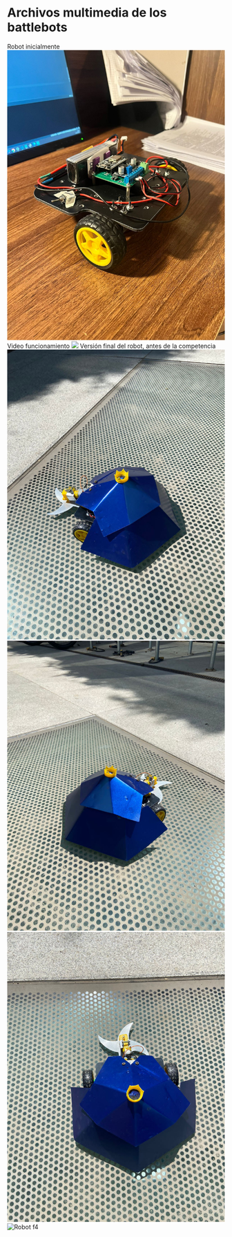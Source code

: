 # Archivos multimedia de los battlebots
Robot inicialmente
![Robot inicio](/multimedia/inicial.jpg)
Video funcionamiento
![](markdown-videos.deta.dev//youtube/https://www.youtube.com/watch?v=fJjFarO1Gdo)
Versión final del robot, antes de la competencia
![Robot f1](/multimedia/final1.JPG)
![Robot f2](/multimedia/final2.JPG)
![Robot f3](/multimedia/final3.JPG)
![Robot f4](/multimedia/final4.HEIC)
